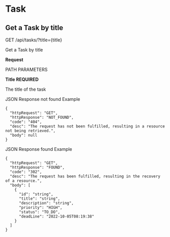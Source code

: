 # Task

## Get a Task by title

GET /api/tasks/?title={title}

Get a Task by title

**Request** 

PATH PARAMETERS

**Title REQUIRED**

The title of the task


JSON Response not found Example

``` 
{
  "httpRequest": "GET",
  "httpResponse": "NOT_FOUND",
  "code": "404",
  "desc": "The request has not been fulfilled, resulting in a resource not being retrieved.",
  "body": null
}
```


JSON Response found Example

``` 
{
  "httpRequest": "GET",
  "httpResponse": "FOUND",
  "code": "302",
  "desc": "The request has been fulfilled, resulting in the recovery of a resource.",
  "body": [
    {
      "id": "string",
      "title": "string",
      "description": "string",
      "priority": "HIGH",
      "status": "TO_DO",
      "deadLine": "2022-10-05T08:19:38"
    }
  ]
}
``` 